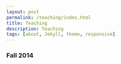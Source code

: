 ```yaml
---
layout: post
permalink: /teaching/index.html
title: Teaching
description: Teaching
tags: [about, Jekyll, theme, responsive]
---
```


### Fall 2014

